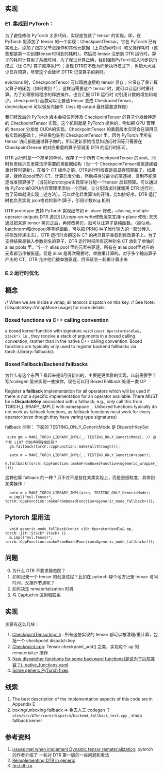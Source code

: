 

## 实现
### E1. 集成到 PyTorch：

为了避免修改 PyTorch 太多代码，实现是包装了 tensor 的实现。即，在 PyTorch 里添加了 tensor 的一个实现：CheckpointTensor，它在 PyTorch 已有实现上，添加了跟踪父节点操作和其他元数据（上次访问时间）和父操作耗时（这些都是第一次创建tensor时得到的耗时）。然后把 tensor 注册到 DTR 运行时。算子的耗时计算用了系统时间，为了保证计算正确，我们强制PyTorch进入同步执行模式（让 GPU 算子顺序执行）；发现 DTR在不改为同步执行模式下，也能大大减少显存预算，尽管这个会破坏 DTTR 记录算子的耗时。

evictions 时，CheckpointTensor 可以释放底层的 tensor 显存；它保存了重计算父算子的闭包（如何做到？），这样当需要这个 tensor 时，就可以让运行时重计算。为了处理原始程序的释放操作，也会汇报 DTR 运行时 对引用计数的增加和减少。checkpoint() 函数可以让普通 tensor 变成 CheckpointTensor，decheckpoint 可以做反向操作（loss 和 output 最终需要这样做）

我们修改后的 PyTorch 版本会把任何涉及 CheckpointTensor 的算子分发给特定的 CheckpointTensor 实现。这个机制就是 PyTorch 提供的，例如把 GPU 管理的 ttensor 分发给 CUDA的实现。CheckpointTensor 的重载版本实现会在调用已有实现的基础上，把结果包装到 CheckpointTensor 里。因为 PyTorch 里所有tensor 访问都是通过算子做的，所以更新原始信息如访问时间等只需要在 CheckpointTensor 的对应重载的算子里调用 DTR 的运行时即可。

DTR 运行时是一个简单的单例，保存了一个所有 CheckpointTensor 的pool。同时负责维护启发算法所需要的类数据结构（当一个 CheckpointTensor被驱逐或者重计算时更新）。在每个 CT 操作之前，DTR运行时检查是否显存预算超了。如果是，就检查pool里的 CT，计算启发分数，然后把得分最少的驱逐掉，直到不能驱逐或者预算够了（当前的prototype实现容许分配一个tensor 后超预算。可以通过给 PyTorch的GPU内存管理里添加一个回掉，让分配请求时就调用 DTR 运行时。为了简单就没实现上述方法）。可以优化启发算法的开销，比如排好序。DTR 运行时也负责实现 json格式的事件(算子，引用计数)log 机制

DTR prototype 支持 PyTorch 实现细节如 in-place 修改，aliasing, multiple operator outputs.DTR 通过引入copy-on-write修改层来支持in-place 修改: 天天通过把来源 tensor 拷贝之后，再修改拷贝，就可以让算子是纯函数。（类似地，batchnorm和dropout等非纯函数，可以把 PRNG 种子当作输入的一部分传入，把修改传递出去）。DTR 运行时会把这些 CT 的拷贝算子重载到修改算子上。为了支持结果是输入参数别名的算子，DTR 运行时把所有这种别名 CT 放到了单独的 alias pools 里。当一个 alias pool 里的元素被驱逐，所有在 alias pool里对应的元素都当作被驱逐。但是 alias 是再次需要时，单独重计算的。对于多个输出算子产出的 CT，DTR 允许他们被单独驱逐，但保证会一起重计算出来

### E.2 运行时优化

## 概念
  // When we are inside a vmap, all tensors dispatch on this key.
  // See Note: [DispatchKey::VmapMode usage] for more details.
  
### Boxed functions vs C++ calling convention
a boxed kernel function with signature `void(const OperatorHandle&, Stack*)`. i.e., they receive a stack of arguments in a boxed calling convention, ranther than in the native C++ calling convention. Boxed functions are typically only used to register backend fallbacks via torch::Library::fallback().

### Boxed Fallback/Backend fallbacks

为什么有这个东西？看起来是8月份新出的，主要是更优雅的实现，以前需要手工写/codegen 里来实现一些操作，现在可以用 Boxed Fallback 处理一类 OP

Register a **fallback** implementation for all operators which will be used if there is not a specific implementation for an operator available. There MUST be a **DispatchKey** associated with a fallback; e.g., only call this from TORCH\_LIBRARY\_IMPL() with namespace `_`. Unboxed functions typically do not work as fallback functions, as fallback functions must work for every operator(even though they have varing type signatures)

fallback 举例： 下面的 TESTING_ONLY_GenericMode 是 DispatchKeySet

```
 auto gm = MAKE_TORCH_LIBRARY_IMPL(_, TESTING_ONLY_GenericMode); // 这个和 L107 行的声明有啥区别？
  gm.fallback(torch::CppFunction::makeFallthrough());
```

```
  auto m = MAKE_TORCH_LIBRARY_IMPL(_, TESTING_ONLY_GenericWrapper);
  m.fallback(torch::CppFunction::makeFromBoxedFunction<&generic_wrapper_fallback>());

```

这种也算 fallback 的一种？只不过不是挂在某类实现上，而是更细粒度，具体到某类操作：
```
  auto m = MAKE_TORCH_LIBRARY_IMPL(aten, TESTING_ONLY_GenericMode);
  m.impl("mul.Tensor", torch::CppFunction::makeFromBoxedFunction<&generic_mode_fallback>());
```
## Pytorch 里用法
```
  void generic_mode_fallback(const c10::OperatorHandle& op, torch::jit::Stack* stack) {}
  m.impl("mul.Tensor", torch::CppFunction::makeFromBoxedFunction<&generic_mode_fallback>());
```

## 问题
0. 为什么 DTR 不要求静态图？
1. 如何记录一个 tensor 的创造过程？比如在 pytorch 哪个地方记录 tensor 访问时间，父操作节点呢？
2. 如何决定 rematerialization 时机
3. 与 Captuchin 区别和联系

## 实现
主要有这么几块：

1. [CheckpointTensorImpl.h](https://github.com/uwsampl/dtr-prototype/blob/eff53cc4804cc7d6246a6e5086861ce2b846f62b/dtr_code/dtr-implementation.patch#L762-L812) : 所有这些实现的 tensor 都可以被清理/重计算，包括一个 checkpoint dispatch key
2. [Checkpoint.cpp](https://github.com/uwsampl/dtr-prototype/blob/eff53cc4804cc7d6246a6e5086861ce2b846f62b/dtr_code/dtr-implementation.patch#L1505): Tensor checkpoint_add() 之类，实现每个 op 的 rematerialize 操作
3. [New dispatcher functions for some backward functions(是说为了向前兼容？). native_functions.yaml](https://github.com/uwsampl/dtr-prototype/blob/eff53cc4804cc7d6246a6e5086861ce2b846f62b/dtr_code/dtr-implementation.patch#L3944)
4. [Some generic PyTorch fixes]()
## 线索

1. The best description of the implementation aspects of this code are in Appendix E
2. boxing/unboxing fallback => 免去人工 codegen ？ `aten/src/ATen/core/dispatch/backend_fallback_test.cpp` , vmap fallback kernel

## 参考资料
1. [issues met when implement Dynamic tensor rematerialization](https://github.com/pytorch/pytorch/issues/62448): pytorch 的作者介绍了 一些对 DTR 第一版的一些问题和看法
2. [Reimplementing DTR in generic](https://github.com/uwsampl/pytorch/pull/62)
3. [first dtr pr](https://github.com/pytorch/pytorch/pull/42056)
